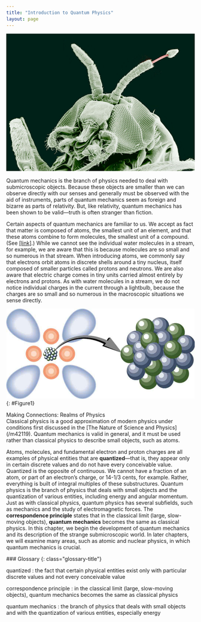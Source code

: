 ```yaml
---
title: "Introduction to Quantum Physics"
layout: page
---
```







 ![A magnified image of a black fly obtained from an electron microscope showing its antennae and tentacles.](../resources/Figure_30_00_01a.jpg "A black fly imaged by an electron microscope is as monstrous as any science-fiction creature. (credit: U.S. Department of Agriculture via Wikimedia Commons)")

Quantum mechanics is the branch of physics needed to deal with submicroscopic objects. Because these objects are smaller than we can observe directly with our senses and generally must be observed with the aid of instruments, parts of quantum mechanics seem as foreign and bizarre as parts of relativity. But, like relativity, quantum mechanics has been shown to be valid—truth is often stranger than fiction.

Certain aspects of quantum mechanics are familiar to us. We accept as fact that matter is composed of atoms, the smallest unit of an element, and that these atoms combine to form molecules, the smallest unit of a compound. (See [\[link\]](#Figure1).) While we cannot see the individual water molecules in a stream, for example, we are aware that this is because molecules are so small and so numerous in that stream. When introducing atoms, we commonly say that electrons orbit atoms in discrete shells around a tiny nucleus, itself composed of smaller particles called protons and neutrons. We are also aware that electric charge comes in tiny units carried almost entirely by electrons and protons. As with water molecules in a stream, we do not notice individual charges in the current through a lightbulb, because the charges are so small and so numerous in the macroscopic situations we sense directly.

![A model of an atom is shown. Atom is shown as a clump of small spherical balls at the center, representing the nucleus, surrounded by spherical and dumbbell-shaped electron clouds. A magnified view of the nucleus is shown as a bunch of small spherical balls.](../resources/Figure_30_00_02a.jpg "Atoms and their substructure are familiar examples of objects that require quantum mechanics to be fully explained. Certain of their characteristics, such as the discrete electron shells, are classical physics explanations. In quantum mechanics we conceptualize discrete &#x201C;electron clouds&#x201D; around the nucleus. "){: #Figure1}

<div class="note" data-has-label="true" data-label="" markdown="1">
<div class="title">
Making Connections: Realms of Physics
</div>
Classical physics is a good approximation of modern physics under conditions first discussed in the [The Nature of Science and Physics](/m42119). Quantum mechanics is valid in general, and it must be used rather than classical physics to describe small objects, such as atoms.

</div>

Atoms, molecules, and fundamental electron and proton charges are all examples of physical entities that are **quantized**—that is, they appear only in certain discrete values and do not have every conceivable value. Quantized is the opposite of continuous. We cannot have a fraction of an atom, or part of an electron’s charge, or 14-1/3 cents, for example. Rather, everything is built of integral multiples of these substructures. Quantum physics is the branch of physics that deals with small objects and the quantization of various entities, including energy and angular momentum. Just as with classical physics, quantum physics has several subfields, such as mechanics and the study of electromagnetic forces. The **correspondence principle** states that in the classical limit (large, slow-moving objects), **quantum mechanics** becomes the same as classical physics. In this chapter, we begin the development of quantum mechanics and its description of the strange submicroscopic world. In later chapters, we will examine many areas, such as atomic and nuclear physics, in which quantum mechanics is crucial.

<div class="glossary" markdown="1">
### Glossary
{: class="glossary-title"}

quantized
: the fact that certain physical entities exist only with particular discrete values and not every conceivable value


correspondence principle
: in the classical limit (large, slow-moving objects), quantum mechanics becomes the same as classical physics


quantum mechanics
: the branch of physics that deals with small objects and with the quantization of various entities, especially energy


</div>
